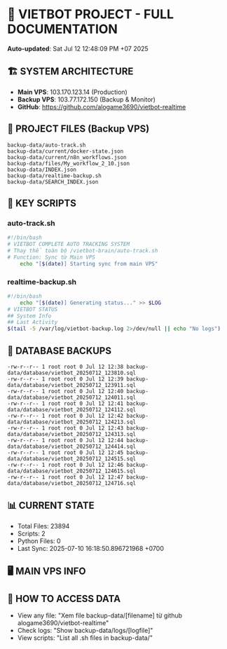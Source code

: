 # 🤖 VIETBOT PROJECT - FULL DOCUMENTATION
**Auto-updated**: Sat Jul 12 12:48:09 PM +07 2025

## 🏗️ SYSTEM ARCHITECTURE
- **Main VPS**: 103.170.123.14 (Production)
- **Backup VPS**: 103.77.172.150 (Backup & Monitor)
- **GitHub**: https://github.com/alogame3690/vietbot-realtime

## 📁 PROJECT FILES (Backup VPS)
```
backup-data/auto-track.sh
backup-data/current/docker-state.json
backup-data/current/n8n_workflows.json
backup-data/files/My_workflow_2_10.json
backup-data/INDEX.json
backup-data/realtime-backup.sh
backup-data/SEARCH_INDEX.json
```

## 🔧 KEY SCRIPTS
### auto-track.sh
```bash
#!/bin/bash
# VIETBOT COMPLETE AUTO TRACKING SYSTEM
# Thay thế toàn bộ /vietbot-brain/auto-track.sh
# Function: Sync từ Main VPS
    echo "[$(date)] Starting sync from main VPS"
```
### realtime-backup.sh
```bash
#!/bin/bash
    echo "[$(date)] Generating status..." >> $LOG
# VIETBOT STATUS
## System Info
## Last Activity
$(tail -5 /var/log/vietbot-backup.log 2>/dev/null || echo "No logs")
```

## 💾 DATABASE BACKUPS
```
-rw-r--r-- 1 root root 0 Jul 12 12:38 backup-data/database/vietbot_20250712_123810.sql
-rw-r--r-- 1 root root 0 Jul 12 12:39 backup-data/database/vietbot_20250712_123911.sql
-rw-r--r-- 1 root root 0 Jul 12 12:40 backup-data/database/vietbot_20250712_124011.sql
-rw-r--r-- 1 root root 0 Jul 12 12:41 backup-data/database/vietbot_20250712_124112.sql
-rw-r--r-- 1 root root 0 Jul 12 12:42 backup-data/database/vietbot_20250712_124213.sql
-rw-r--r-- 1 root root 0 Jul 12 12:43 backup-data/database/vietbot_20250712_124313.sql
-rw-r--r-- 1 root root 0 Jul 12 12:44 backup-data/database/vietbot_20250712_124414.sql
-rw-r--r-- 1 root root 0 Jul 12 12:45 backup-data/database/vietbot_20250712_124515.sql
-rw-r--r-- 1 root root 0 Jul 12 12:46 backup-data/database/vietbot_20250712_124615.sql
-rw-r--r-- 1 root root 0 Jul 12 12:47 backup-data/database/vietbot_20250712_124716.sql
```

## 📊 CURRENT STATE
- Total Files: 23894
- Scripts: 2
- Python Files: 0
- Last Sync: 2025-07-10 16:18:50.896721968 +0700

## 🖥️ MAIN VPS INFO


## 🚨 HOW TO ACCESS DATA
- View any file: "Xem file backup-data/[filename] từ github alogame3690/vietbot-realtime"
- Check logs: "Show backup-data/logs/[logfile]"
- View scripts: "List all .sh files in backup-data/"
